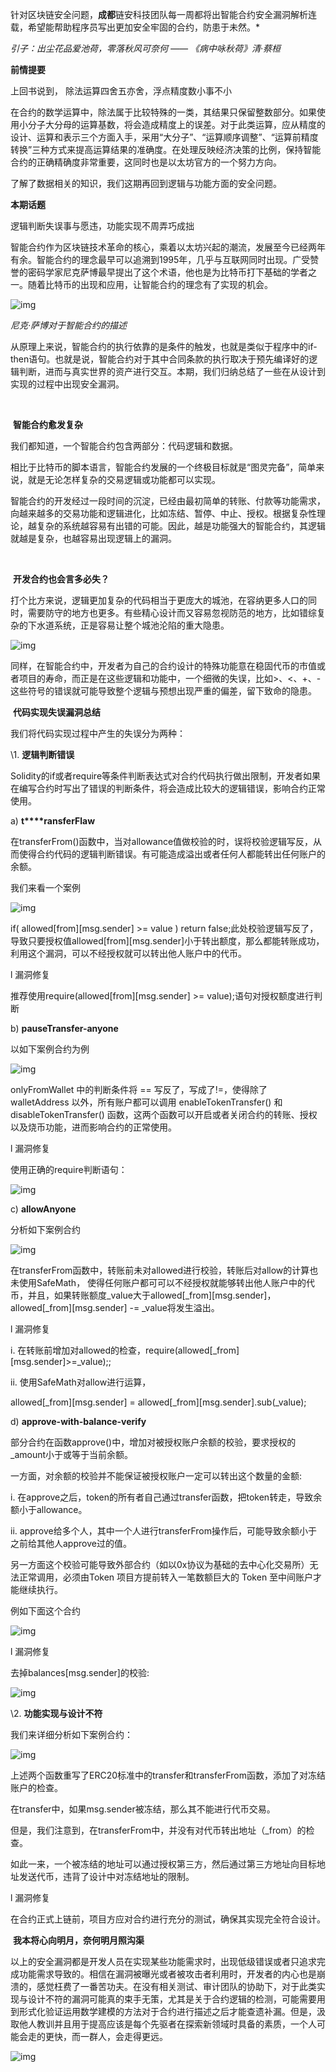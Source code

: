 针对区块链安全问题，**成都**链安科技团队每一周都将出智能合约安全漏洞解析连载，希望能帮助程序员写出更加安全牢固的合约，防患于未然。*

 

*引子：出尘花品爱池荷，零落秋风可奈何 ——* *《病中咏秋荷》清·蔡桓*

 

 **前情提要**

上回书说到， 除法运算四舍五亦舍，浮点精度数小事不小

 

在合约的数学运算中，除法属于比较特殊的一类，其结果只保留整数部分。如果使用小分子大分母的运算基数，将会造成精度上的误差。对于此类运算，应从精度的设计、运算和表示三个方面入手，采用“大分子”、“运算顺序调整”、“运算前精度转换”三种方式来提高运算结果的准确度。在处理反映经济决策的比例，保持智能合约的正确精确度非常重要，这同时也是以太坊官方的一个努力方向。

了解了数据相关的知识，我们这期再回到逻辑与功能方面的安全问题。

 

**本期话题**

逻辑判断失误事与愿违，功能实现不周弄巧成拙

 

智能合约作为区块链技术革命的核心，乘着以太坊兴起的潮流，发展至今已经两年有余。智能合约的理念最早可以追溯到1995年，几乎与互联网同时出现。广受赞誉的密码学家尼克萨博最早提出了这个术语，他也是为比特币打下基础的学者之一。随着比特币的出现和应用，让智能合约的理念有了实现的机会。

![img](./img/13-1.png) 

*尼克·萨博对于智能合约的描述*

从原理上来说，智能合约的执行依靠的是条件的触发，也就是类似于程序中的if-then语句。也就是说，智能合约对于其中合同条款的执行取决于预先编译好的逻辑判断，进而与真实世界的资产进行交互。本期，我们归纳总结了一些在从设计到实现的过程中出现安全漏洞。

​                                 

​                             **智能合约愈发复杂**

 

我们都知道，一个智能合约包含两部分：代码逻辑和数据。

相比于比特币的脚本语言，智能合约发展的一个终极目标就是“图灵完备”，简单来说，就是无论怎样复杂的交易逻辑或功能都可以实现。

智能合约的开发经过一段时间的沉淀，已经由最初简单的转账、付款等功能需求，向越来越多的交易功能和逻辑进化，比如冻结、暂停、中止、授权。根据复杂性理论，越复杂的系统越容易有出错的可能。因此，越是功能强大的智能合约，其逻辑就越是复杂，也越容易出现逻辑上的漏洞。

 

​                             

​                         **开发合约也会言多必失？**

打个比方来说，逻辑更加复杂的代码相当于更庞大的城池，在容纳更多人口的同时，需要防守的地方也更多。有些精心设计而又容易忽视防范的地方，比如错综复杂的下水道系统，正是容易让整个城池沦陷的重大隐患。

![img](./img/13-2.png) 

同样，在智能合约中，开发者为自己的合约设计的特殊功能意在稳固代币的市值或者项目的寿命，而正是在这些逻辑和功能中，一个细微的失误，比如>、<、+、-这些符号的错误就可能导致整个逻辑与预想出现严重的偏差，留下致命的隐患。

 

​                            **代码实现失误漏洞总结**

 

我们将代码实现过程中产生的失误分为两种：

\1. **逻辑判断错误**

Solidity的if或者require等条件判断表达式对合约代码执行做出限制，开发者如果在编写合约时写出了错误的判断条件，将会造成比较大的逻辑错误，影响合约正常使用。

 

a) **t****ransferFlaw**

在transferFrom()函数中，当对allowance值做校验的时，误将校验逻辑写反，从而使得合约代码的逻辑判断错误。有可能造成溢出或者任何人都能转出任何账户的余额。

我们来看一个案例

![img](./img/13-3.png) 

if( allowed[from][msg.sender] >= value ) return false;此处校验逻辑写反了，导致只要授权值allowed[from][msg.sender]小于转出额度，那么都能转账成功，利用这个漏洞，可以不经授权就可以转出他人账户中的代币。

l 漏洞修复

推荐使用require(allowed[from][msg.sender] >= value);语句对授权额度进行判断

 

b) **pauseTransfer-anyone**

以如下案例合约为例

![img](./img/13-4.png) 

onlyFromWallet 中的判断条件将 == 写反了，写成了!=，使得除了 walletAddress 以外，所有账户都可以调用 enableTokenTransfer() 和 disableTokenTransfer() 函数，这两个函数可以开启或者关闭合约的转账、授权以及烧币功能，进而影响合约的正常使用。

l 漏洞修复

使用正确的require判断语句：

![img](./img/13-5.png) 

 

c) **allowAnyone**

分析如下案例合约

![img](./img/13-6.png) 

在transferFrom函数中，转账前未对allowed进行校验，转账后对allow的计算也未使用SafeMath， 使得任何账户都可可以不经授权就能够转出他人账户中的代币，并且，如果转账额度_value大于allowed[_from][msg.sender]，allowed[_from][msg.sender] -= _value将发生溢出。

l 漏洞修复

i. 在转账前增加对allowed的检查，require(allowed[_from][msg.sender]>=_value);;

ii. 使用SafeMath对allow进行运算，

allowed[_from][msg.sender] = allowed[_from][msg.sender].sub(_value);

 

d) **approve-with-balance-verify**

部分合约在函数approve()中，增加对被授权账户余额的校验，要求授权的_amount小于或等于当前余额。

一方面，对余额的校验并不能保证被授权账户一定可以转出这个数量的金额:

i. 在approve之后，token的所有者自己通过transfer函数，把token转走，导致余额小于allowance。

ii. approve给多个人，其中一个人进行transferFrom操作后，可能导致余额小于之前给其他人approve过的值。

另一方面这个校验可能导致外部合约（如以0x协议为基础的去中心化交易所）无法正常调用，必须由Token 项目方提前转入一笔数额巨大的 Token 至中间账户才能继续执行。

例如下面这个合约

![img](./img/13-7.png) 

l 漏洞修复

去掉balances[msg.sender]的校验:

![img](./img/13-8.png) 

 

 

\2. **功能实现与设计不符**

我们来详细分析如下案例合约：

![img](./img/13-9.png) 

上述两个函数重写了ERC20标准中的transfer和transferFrom函数，添加了对冻结账户的检查。

在transfer中，如果msg.sender被冻结，那么其不能进行代币交易。

但是，我们注意到，在transferFrom中，并没有对代币转出地址（_from）的检查。

如此一来，一个被冻结的地址可以通过授权第三方，然后通过第三方地址向目标地址发送代币，违背了设计中对冻结地址的限制。

l 漏洞修复

在合约正式上链前，项目方应对合约进行充分的测试，确保其实现完全符合设计。

 

​                       **我本将心向明月，奈何明月照沟渠**

以上的安全漏洞都是开发人员在实现某些功能需求时，出现低级错误或者只追求完成功能需求导致的。相信在漏洞被曝光或者被攻击者利用时，开发者的内心也是崩溃的，感觉枉费了一番苦功夫。在没有相关测试、审计团队的协助下，对于此类实现与设计不符的漏洞可能真的束手无策，尤其是关于合约逻辑的检测，可能需要用到形式化验证运用数学建模的方法对于合约进行描述之后才能查遗补漏。但是，汲取他人教训并且用于提高应该是每个先驱者在探索新领域时具备的素质，一个人可能会走的更快，而一群人，会走得更远。

![img](./img/13-10.png) 

